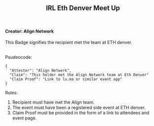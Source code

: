 <h2 align="center">IRL Eth Denver Meet Up </h2><br />

<h4>Creator: Align Network</h4>
This Badge signifies the recipient met the  team at ETH denver.
<br/><br />

Psudeocode:

```
{
  "Attester": "Align Network",
  "Claim": "This holder met the Align Network team at Eth Denver"
  "Claim Proof": "Link to lu.ma or similar event app"
}
```

Rules:

1. Recipient must have met the Align team.
2. The event must have been a registered side event at ETH denver.
3. Claim Proof must be provided in the form of a link to attendees and event page.

